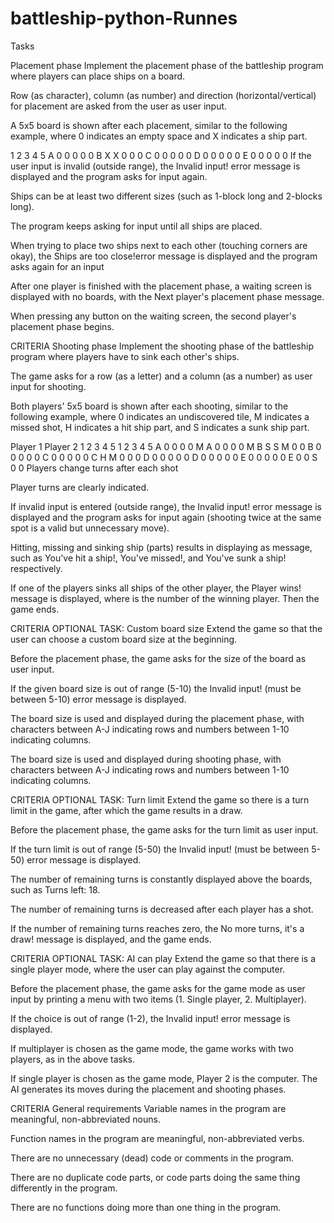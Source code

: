 # battleship-python-Runnes
Tasks

Placement phase
Implement the placement phase of the battleship program where players can place ships on a board.

Row (as character), column (as number) and direction (horizontal/vertical) for placement are asked from the user as user input.

A 5x5 board is shown after each placement, similar to the following example, where 0 indicates an empty space and X indicates a ship part.

1 2 3 4 5
A 0 0 0 0 0
B X X 0 0 0
C 0 0 0 0 0
D 0 0 0 0 0
E 0 0 0 0 0
If the user input is invalid (outside range), the Invalid input! error message is displayed and the program asks for input again.

Ships can be at least two different sizes (such as 1-block long and 2-blocks long).

The program keeps asking for input until all ships are placed.

When trying to place two ships next to each other (touching corners are okay), the Ships are too close!error message is displayed and the program asks again for an input

After one player is finished with the placement phase, a waiting screen is displayed with no boards, with the Next player's placement phase message.

When pressing any button on the waiting screen, the second player's placement phase begins.

CRITERIA
Shooting phase
Implement the shooting phase of the battleship program where players have to sink each other's ships.

The game asks for a row (as a letter) and a column (as a number) as user input for shooting.

Both players' 5x5 board is shown after each shooting, similar to the following example, where 0 indicates an undiscovered tile, M indicates a missed shot, H indicates a hit ship part, and S indicates a sunk ship part.

Player 1 Player 2
1 2 3 4 5 1 2 3 4 5
A 0 0 0 0 M A 0 0 0 0 M
B S S M 0 0 B 0 0 0 0 0
C 0 0 0 0 0 C H M 0 0 0
D 0 0 0 0 0 D 0 0 0 0 0
E 0 0 0 0 0 E 0 0 S 0 0
Players change turns after each shot

Player turns are clearly indicated.

If invalid input is entered (outside range), the Invalid input! error message is displayed and the program asks for input again (shooting twice at the same spot is a valid but unnecessary move).

Hitting, missing and sinking ship (parts) results in displaying as message, such as You've hit a ship!, You've missed!, and You've sunk a ship! respectively.

If one of the players sinks all ships of the other player, the Player <n> wins! message is displayed, where is the number of the winning player. Then the game ends.

CRITERIA
OPTIONAL TASK: Custom board size
Extend the game so that the user can choose a custom board size at the beginning.

Before the placement phase, the game asks for the size of the board as user input.

If the given board size is out of range (5-10) the Invalid input! (must be between 5-10) error message is displayed.

The board size is used and displayed during the placement phase, with characters between A-J indicating rows and numbers between 1-10 indicating columns.

The board size is used and displayed during shooting phase, with characters between A-J indicating rows and numbers between 1-10 indicating columns.

CRITERIA
OPTIONAL TASK: Turn limit
Extend the game so there is a turn limit in the game, after which the game results in a draw.

Before the placement phase, the game asks for the turn limit as user input.

If the turn limit is out of range (5-50) the Invalid input! (must be between 5-50) error message is displayed.

The number of remaining turns is constantly displayed above the boards, such as Turns left: 18.

The number of remaining turns is decreased after each player has a shot.

If the number of remaining turns reaches zero, the No more turns, it's a draw! message is displayed, and the game ends.

CRITERIA
OPTIONAL TASK: AI can play
Extend the game so that there is a single player mode, where the user can play against the computer.

Before the placement phase, the game asks for the game mode as user input by printing a menu with two items (1. Single player, 2. Multiplayer).

If the choice is out of range (1-2), the Invalid input! error message is displayed.

If multiplayer is chosen as the game mode, the game works with two players, as in the above tasks.

If single player is chosen as the game mode, Player 2 is the computer. The AI generates its moves during the placement and shooting phases.

CRITERIA
General requirements
Variable names in the program are meaningful, non-abbreviated nouns.

Function names in the program are meaningful, non-abbreviated verbs.

There are no unnecessary (dead) code or comments in the program.

There are no duplicate code parts, or code parts doing the same thing differently in the program.

There are no functions doing more than one thing in the program.
